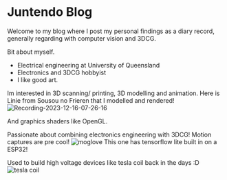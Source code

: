 # Juntendo Blog

Welcome to my blog where I post my personal findings as a diary record,
generally regarding with computer vision and 3DCG.

Bit about myself.
- Electrical engineering at University of Queensland
- Electronics and 3DCG hobbyist
- I like good art.


Im interested in 3D scanning/ printing,
3D modelling and animation.
Here is Linie from Sousou no Frieren that I modelled and rendered!
![Recording-2023-12-16-07-26-16](https://github.com/Juntendo11/Juntendo11.github.io/assets/86496557/41d95857-76ee-493a-87a5-9ccd390d7ad6)


And graphics shaders like OpenGL.


Passionate about combining electronics engineering with 3DCG!
Motion captures are pre cool!
![moglove](https://github.com/Juntendo11/Juntendo11.github.io/assets/86496557/292090a9-c464-4304-9070-6a6a95e35d41)
This one has tensorflow lite built in on a ESP32! 



Used to build high voltage devices like tesla coil back in the days :D
![tesla coil](https://github.com/Juntendo11/Juntendo11.github.io/assets/86496557/c7e2dc28-770c-4826-9e2c-ea17b47f2893)
